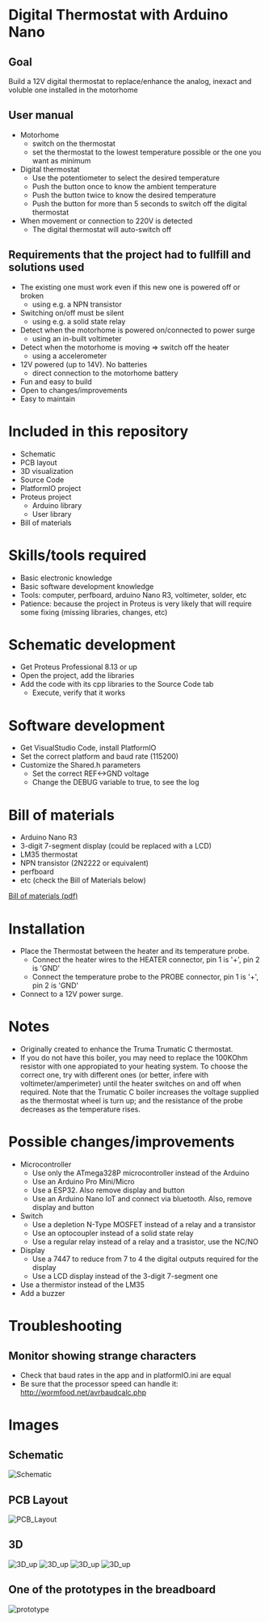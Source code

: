 # Digital Thermostat with Arduino Nano

## Goal

Build a 12V digital thermostat to replace/enhance the analog, inexact and voluble one installed in the motorhome

## User manual
- Motorhome
  - switch on the thermostat
  - set the thermostat to the lowest temperature possible or the one you want as minimum
- Digital thermostat
  - Use the potentiometer to select the desired temperature
  - Push the button once to know the ambient temperature
  - Push the button twice to know the desired temperature
  - Push the button for more than 5 seconds to switch off the digital thermostat
- When movement or connection to 220V is detected
  - The digital thermostat will auto-switch off

## Requirements that the project had to fullfill and solutions used

- The existing one must work even if this new one is powered off or broken
  - using e.g. a NPN transistor
- Switching on/off must be silent
  - using e.g. a solid state relay
- Detect when the motorhome is powered on/connected to power surge
  - using an in-built voltimeter
- Detect when the motorhome is moving => switch off the heater
  - using a accelerometer
- 12V powered (up to 14V). No batteries
  - direct connection to the motorhome battery
- Fun and easy to build
- Open to changes/improvements
- Easy to maintain

# Included in this repository

- Schematic
- PCB layout
- 3D visualization
- Source Code
- PlatformIO project
- Proteus project
  - Arduino library
  - User library
- Bill of materials

# Skills/tools required

- Basic electronic knowledge
- Basic software development knowledge
- Tools: computer, perfboard, arduino Nano R3, voltimeter, solder, etc
- Patience: because the project in Proteus is very likely that will require some fixing (missing libraries, changes, etc)

# Schematic development

- Get Proteus Professional 8.13 or up
- Open the project, add the libraries
- Add the code with its cpp libraries to the Source Code tab
  - Execute, verify that it works

# Software development

- Get VisualStudio Code, install PlatformIO
- Set the correct platform and baud rate (115200)
- Customize the Shared.h parameters
  - Set the correct REF<->GND voltage
  - Change the DEBUG variable to true, to see the log

# Bill of materials

- Arduino Nano R3
- 3-digit 7-segment display (could be replaced with a LCD)
- LM35 thermostat
- NPN transistor (2N2222 or equivalent)
- perfboard
- etc (check the Bill of Materials below)

[Bill of materials (pdf)](Bill_Of_Materials.pdf)

# Installation

- Place the Thermostat between the heater and its temperature probe.
  - Connect the heater wires to the HEATER connector, pin 1 is '+', pin 2 is 'GND'
  - Connect the temperature probe to the PROBE connector, pin 1 is '+', pin 2 is 'GND'
- Connect to a 12V power surge.

# Notes
- Originally created to enhance the Truma Trumatic C thermostat.
- If you do not have this boiler, you may need to replace the 100KOhm resistor with one appropiated to your heating system. To choose the correct one, try with different ones (or better, infere with voltimeter/amperimeter) until the heater switches on and off when required. Note that the Trumatic C boiler increases the voltage supplied as the thermostat wheel is turn up; and the resistance of the probe decreases as the temperature rises.

# Possible changes/improvements

- Microcontroller
  - Use only the ATmega328P microcontroller instead of the Arduino
  - Use an Arduino Pro Mini/Micro
  - Use a ESP32. Also remove display and button
  - Use an Arduino Nano IoT and connect via bluetooth. Also, remove display and button
- Switch
  - Use a depletion N-Type MOSFET instead of a relay and a transistor
  - Use an optocoupler instead of a solid state relay
  - Use a regular relay instead of a relay and a trasistor, use the NC/NO
- Display
  - Use a 7447 to reduce from 7 to 4 the digital outputs required for the display
  - Use a LCD display instead of the 3-digit 7-segment one
- Use a thermistor instead of the LM35
- Add a buzzer

# Troubleshooting

## Monitor showing strange characters
- Check that baud rates in the app and in platformIO.ini are equal
- Be sure that the processor speed can handle it: http://wormfood.net/avrbaudcalc.php

# Images

## Schematic
![Schematic](images/Schematic.png)

## PCB Layout
![PCB_Layout](images/PCB_Layout.png)

## 3D
![3D_up](images/3D_up.png)
![3D_up](images/3D_down.png)
![3D_up](images/3D_angleUp.png)
![3D_up](images/3D_angleDown.png)

## One of the prototypes in the breadboard

![prototype](images/prototype.jpg)
